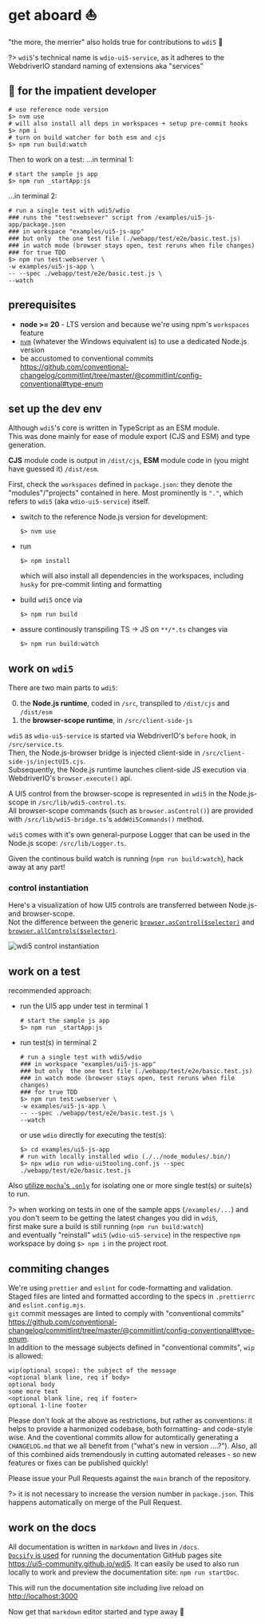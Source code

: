 # get aboard ⛵️

"the more, the merrier" also holds true for contributions to `wdi5` 🤗

<!-- prettier-ignore-start -->

<!-- markdownlint-disable MD037 -->
?> `wdi5`'s technical name is `wdio-ui5-service`, as it adheres to the WebdriverIO standard naming of extensions aka "services"
<!-- markdownlint-enable MD037 -->

<!-- prettier-ignore-end -->

## 🏃 for the impatient developer

```shell
# use reference node version
$> nvm use
# will also install all deps in workspaces + setup pre-commit hooks
$> npm i
# turn on build watcher for both esm and cjs
$> npm run build:watch
```

Then to work on a test:
...in terminal 1:

```shell
# start the sample js app
$> npm run _startApp:js
```

...in terminal 2:

```shell
# run a single test with wdi5/wdio
### runs the "test:websever" script from /examples/ui5-js-app/package.json
### in workspace "examples/ui5-js-app"
### but only  the one test file (./webapp/test/e2e/basic.test.js)
### in watch mode (browser stays open, test reruns when file changes)
### for true TDD
$> npm run test:webserver \
-w examples/ui5-js-app \
-- --spec ./webapp/test/e2e/basic.test.js \
--watch
```

## prerequisites

- **node >= 20** - LTS version and because we're using npm's `workspaces` feature
- [`nvm`](https://github.com/nvm-sh/nvm) (whatever the Windows equivalent is) to use a dedicated Node.js version
- be accustomed to conventional commits <https://github.com/conventional-changelog/commitlint/tree/master/@commitlint/config-conventional#type-enum>

## set up the dev env

Although `wdi5`'s core is written in TypeScript as an ESM module.  
This was done mainly for ease of module export (CJS and ESM) and type generation.

**CJS** module code is output in `/dist/cjs`, **ESM** module code in (you might have guessed it) `/dist/esm`.

First, check the `workspaces` defined in `package.json`: they denote the "modules"/"projects" contained in here.
Most prominently is `"."`, which refers to `wdi5` (aka `wdio-ui5-service`) itself.

- switch to the reference Node.js version for development:

  ```shell
  $> nvm use
  ```

- run

  ```shell
  $> npm install
  ```

  which will also install all dependencies in the workspaces, including
  `husky` for pre-commit linting and formatting

- build `wdi5` once via

  ```shell
  $> npm run build
  ```

- assure continously transpiling TS -> JS on `**/*.ts` changes via

  ```shell
  $> npm run build:watch
  ```

## work on `wdi5`

There are two main parts to `wdi5`:

0. the **Node.js runtime**, coded in `/src`, transpiled to `/dist/cjs` and `/dist/esm`
1. the **browser-scope runtime**, in `/src/client-side-js`

`wdi5` as `wdio-ui5-service` is started via WebdriverIO's `before` hook, in `/src/service.ts`.  
Then, the Node.js-browser bridge is injected client-side in `/src/client-side-js/injectUI5.cjs`.  
Subsequently, the Node.js runtime launches client-side JS execution via WebdriverIO's `browser.execute()` api.

A UI5 control from the browser-scope is represented in `wdi5` in the Node.js-scope in `/src/lib/wdi5-control.ts`.  
All browser-scope commands (such as `browser.asControl()`) are provided with `/src/lib/wdi5-bridge.ts`'s `addWdi5Commands()` method.

`wdi5` comes with it's own general-purpose Logger that can be used in the Node.js scope: `/src/lib/Logger.ts`.

Given the continous build watch is running (`npm run build:watch`), hack away at any part!

### control instantiation

Here's a visualization of how UI5 controls are transferred between Node.js- and browser-scope.  
Not the difference between the generic [`browser.asControl($selector)`](/usage#ascontrol) and [`browser.allControls($selector)`](/usage#allcontrols).

![wdi5 control instantiation](./wdi5-control-instantiation.png)

## work on a test

recommended approach:

- run the UI5 app under test in terminal 1

  ```shell
  # start the sample js app
  $> npm run _startApp:js
  ```

- run test(s) in terminal 2

  ```shell
  # run a single test with wdi5/wdio
  ### in workspace "examples/ui5-js-app"
  ### but only  the one test file (./webapp/test/e2e/basic.test.js)
  ### in watch mode (browser stays open, test reruns when file changes)
  ### for true TDD
  $> npm run test:webserver \
  -w examples/ui5-js-app \
  -- --spec ./webapp/test/e2e/basic.test.js \
  --watch
  ```

  or use `wdio` directly for executing the test(s):

  ```shell
  $> cd examples/ui5-js-app
  # run with locally installed wdio (./../node_modules/.bin/)
  $> npx wdio run wdio-ui5tooling.conf.js --spec ./webapp/test/e2e/basic.test.js
  ```

Also [utilize `mocha`'s `.only`](https://mochajs.org/#exclusive-tests) for isolating one or more single test(s) or suite(s) to run.

?> when working on tests in one of the sample apps (`/examples/...`) and you don't seem to be getting the latest changes you did in `wdi5`,  
first make sure a build is still running (`npm run build:watch`)  
and eventually "reinstall" `wdi5` (`wdio-ui5-service`) in the respective `npm` workspace by doing `$> npm i` in the project root.

## commiting changes

We're using `prettier` and `eslint` for code-formatting and validation.  
Staged files are linted and formatted according to the specs in `.prettierrc` and `eslint.config.mjs`.  
`git` commit messages are linted to comply with "conventional commits" <https://github.com/conventional-changelog/commitlint/tree/master/@commitlint/config-conventional#type-enum>.  
In addition to the message subjects defined in "conventional commits", `wip` is allowed:

```shell
wip(optional scope): the subject of the message
<optional blank line, req if body>
optional body
some more text
<optional blank line, req if footer>
optional 1-line footer
```

Please don't look at the above as restrictions, but rather as conventions: it helps to provide a harmonized codebase, both formatting- and code-style wise. And the coventional commits allow for automtically generating a `CHANGELOG.md` that we all benefit from ("what's new in version ....?").
Also, all of this combined aids tremendously in cutting automated releases - so new features or fixes can be published quickly!

Please issue your Pull Requests against the `main` branch of the repository.

?> it is not necessary to increase the version number in `package.json`. This happens automatically on merge of the Pull Request.

## work on the docs

All documentation is written in `markdown` and lives in `/docs`.  
[`Docsify` is used](https://docsify.js.org/#/) for running the documentation GitHub pages site <https://ui5-community.github.io/wdi5>. It can easily be used to also run locally to work and preview the documentation site: `npm run startDoc`.

This will run the documentation site including live reload on <http://localhost:3000>

Now get that `markdown` editor started and type away 🤗
